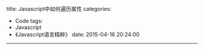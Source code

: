 title: Javascript中如何遍历属性
categories:
  - Code
tags:
  - Javascript
  - 《Javascript语言精粹》
date: 2015-04-16 20:24:00
---